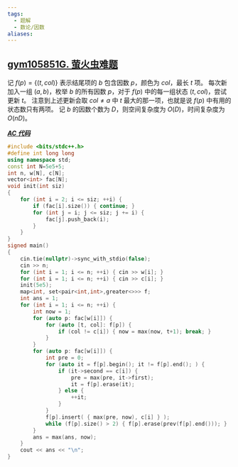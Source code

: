 ```yaml
---
tags:
  - 题解
  - 数论/因数
aliases:
---
```

## [gym105851G. 萤火虫难题](https://codeforces.com/gym/105851/problem/G)

记 $f(p)=\bigg\{(t, col)\bigg\}$ 表示结尾项的 $b$ 包含因数 $p$，颜色为 $col$，最长 $t$ 项。
每次新加入一组 $(a,b)$，枚举 $b$ 的所有因数 $p$，对于 $f(p)$ 中的每一组状态 $(t,col)$，尝试更新 $t$。
注意到上述更新会取 $col\ne a$ 中 $t$ 最大的那一项，也就是说 $f(p)$ 中有用的状态数只有两项。
记 $b$ 的因数个数为 $D$，则空间复杂度为 $O(D)$，时间复杂度为 $O(nD)$。

[***AC 代码***](https://codeforces.com/gym/105851/submission/320793404)

```cpp
#include <bits/stdc++.h>
#define int long long
using namespace std;
const int N=5e5+5;
int n, w[N], c[N];
vector<int> fac[N];
void init(int siz)
{
    for (int i = 2; i <= siz; ++i) {
        if (fac[i].size()) { continue; }
        for (int j = i; j <= siz; j += i) {
            fac[j].push_back(i);
        }
    }
}
signed main()
{
    cin.tie(nullptr)->sync_with_stdio(false);
    cin >> n;
    for (int i = 1; i <= n; ++i) { cin >> w[i]; }
    for (int i = 1; i <= n; ++i) { cin >> c[i]; }
    init(5e5);
    map<int, set<pair<int,int>,greater<>>> f;
    int ans = 1;
    for (int i = 1; i <= n; ++i) {
        int now = 1;
        for (auto p: fac[w[i]]) {
            for (auto [t, col]: f[p]) {
                if (col != c[i]) { now = max(now, t+1); break; }
            }
        }
        for (auto p: fac[w[i]]) {
            int pre = 0;
            for (auto it = f[p].begin(); it != f[p].end(); ) {
                if (it->second == c[i]) {
                    pre = max(pre, it->first);
                    it = f[p].erase(it);
                } else {
                    ++it;
                }
            }
            f[p].insert( { max(pre, now), c[i] } );
            while (f[p].size() > 2) { f[p].erase(prev(f[p].end())); }
        }
        ans = max(ans, now);
    }
    cout << ans << "\n";
}
```
